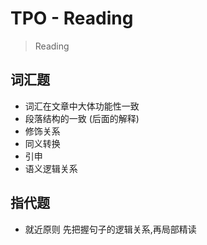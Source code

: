 # TPO - Reading

>   Reading

## 词汇题

*   词汇在文章中大体功能性一致
*   段落结构的一致 (后面的解释)
*   修饰关系
*   同义转换
*   引申
*   语义逻辑关系

## 指代题

*   就近原则 先把握句子的逻辑关系,再局部精读